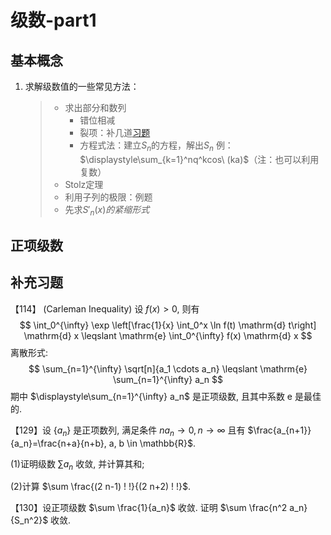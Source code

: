# 级数-part1

## 基本概念

1. 求解级数值的一些常见方法：

   > - 求出部分和数列
   >   - 错位相减
   >   - 裂项：补几道[习题](https://blog,leom.me/sxfx/jishu/liexiang.html)
   >   - 方程式法：建立$S_n$的方程，解出$S_n$ 例：$\displaystyle\sum_{k=1}^nq^kcos\ (ka)$（注：也可以利用复数）
   > - Stolz定理
   > - 利用子列的极限：例题
   > - 先求$S'_n(x)的紧缩形式$

## 正项级数





## 补充习题

【114】 (Carleman Inequality) 设 $f(x)>0$, 则有
$$
\int_0^{\infty} \exp \left[\frac{1}{x} \int_0^x \ln f(t) \mathrm{d} t\right] \mathrm{d} x \leqslant \mathrm{e} \int_0^{\infty} f(x) \mathrm{d} x
$$
离散形式:
$$
\sum_{n=1}^{\infty} \sqrt[n]{a_1 \cdots a_n} \leqslant \mathrm{e} \sum_{n=1}^{\infty} a_n
$$
期中 $\displaystyle\sum_{n=1}^{\infty} a_n$ 是正项级数, 且其中系数 $\mathrm{e}$ 是最佳的.

【129】设 $\left\{a_n\right\}$ 是正项数列, 满足条件 $n a_n \rightarrow 0, n \rightarrow \infty$ 且有 $\frac{a_{n+1}}{a_n}=\frac{n+a}{n+b}, a, b \in \mathbb{R}$.

(1)证明级数 $\sum a_n$ 收敛, 并计算其和;

(2)计算 $\sum \frac{(2 n-1) ! !}{(2 n+2) ! !}$.

【130】设正项级数 $\sum \frac{1}{a_n}$ 收敛. 证明 $\sum \frac{n^2 a_n}{S_n^2}$ 收敛.